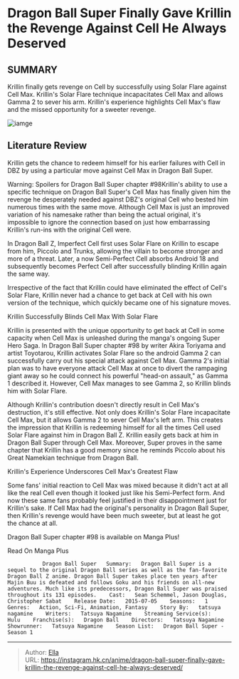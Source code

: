 # Dragon Ball Super Finally Gave Krillin the Revenge Against Cell He Always Deserved


## SUMMARY 



  Krillin finally gets revenge on Cell by successfully using Solar Flare against Cell Max.   Krillin&#39;s Solar Flare technique incapacitates Cell Max and allows Gamma 2 to sever his arm.   Krillin&#39;s experience highlights Cell Max&#39;s flaw and the missed opportunity for a sweeter revenge.  

![iamge](https://static1.srcdn.com/wordpress/wp-content/uploads/2023/10/krillin-uses-solar-flare-against-cell-max.jpg)

## Literature Review

Krillin gets the chance to redeem himself for his earlier failures with Cell in DBZ by using a particular move against Cell Max in Dragon Ball Super.




Warning: Spoilers for Dragon Ball Super chapter #98Krillin&#39;s ability to use a specific technique on Dragon Ball Super&#39;s Cell Max has finally given him the revenge he desperately needed against DBZ&#39;s original Cell who bested him numerous times with the same move. Although Cell Max is just an improved variation of his namesake rather than being the actual original, it&#39;s impossible to ignore the connection based on just how embarrassing Krillin&#39;s run-ins with the original Cell were.




In Dragon Ball Z, Imperfect Cell first uses Solar Flare on Krillin to escape from him, Piccolo and Trunks, allowing the villain to become stronger and more of a threat. Later, a now Semi-Perfect Cell absorbs Android 18 and subsequently becomes Perfect Cell after successfully blinding Krillin again the same way.

          

Irrespective of the fact that Krillin could have eliminated the effect of Cell&#39;s Solar Flare, Krillin never had a chance to get back at Cell with his own version of the technique, which quickly became one of his signature moves.


 Krillin Successfully Blinds Cell Max With Solar Flare 
          




Krillin is presented with the unique opportunity to get back at Cell in some capacity when Cell Max is unleashed during the manga&#39;s ongoing Super Hero Saga. In Dragon Ball Super chapter #98 by writer Akira Toriyama and artist Toyotarou, Krillin activates Solar Flare so the android Gamma 2 can successfully carry out his special attack against Cell Max. Gamma 2&#39;s initial plan was to have everyone attack Cell Max at once to divert the rampaging giant away so he could connect his powerful &#34;head-on assault,&#34; as Gamma 1 described it. However, Cell Max manages to see Gamma 2, so Krillin blinds him with Solar Flare.

Although Krillin&#39;s contribution doesn&#39;t directly result in Cell Max&#39;s destruction, it&#39;s still effective. Not only does Krillin&#39;s Solar Flare incapacitate Cell Max, but it allows Gamma 2 to sever Cell Max&#39;s left arm. This creates the impression that Krillin is redeeming himself for all the times Cell used Solar Flare against him in Dragon Ball Z. Krillin easily gets back at him in Dragon Ball Super through Cell Max. Moreover, Super proves in the same chapter that Krillin has a good memory since he reminds Piccolo about his Great Namekian technique from Dragon Ball.






 Krillin&#39;s Experience Underscores Cell Max&#39;s Greatest Flaw 
          

Some fans&#39; initial reaction to Cell Max was mixed because it didn&#39;t act at all like the real Cell even though it looked just like his Semi-Perfect form. And now these same fans probably feel justified in their disappointment just for Krillin&#39;s sake. If Cell Max had the original&#39;s personality in Dragon Ball Super, then Krillin&#39;s revenge would have been much sweeter, but at least he got the chance at all.

Dragon Ball Super chapter #98 is available on Manga Plus!

Read On Manga Plus

               Dragon Ball Super   Summary:   Dragon Ball Super is a sequel to the original Dragon Ball series as well as the fan-favorite Dragon Ball Z anime. Dragon Ball Super takes place ten years after Majin Buu is defeated and follows Goku and his friends on all-new adventures. Much like its predecessors, Dragon Ball Super was praised throughout its 131 episodes.    Cast:   Sean Schemmel, Jason Douglas, Christopher Sabat    Release Date:   2015-07-05    Seasons:   1    Genres:   Action, Sci-Fi, Animation, Fantasy    Story By:   tatsuya nagamine    Writers:   Tatsuya Nagamine    Streaming Service(s):   Hulu    Franchise(s):   Dragon Ball    Directors:   Tatsuya Nagamine    Showrunner:   Tatsuya Nagamine    Season List:   Dragon Ball Super - Season 1      

---

> Author: [Ella](https://instagram.hk.cn/)  
> URL: https://instagram.hk.cn/anime/dragon-ball-super-finally-gave-krillin-the-revenge-against-cell-he-always-deserved/  

